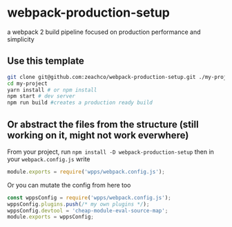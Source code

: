 # webpack-production-setup
a webpack 2 build pipeline focused on production performance and simplicity

## Use this template
```bash
git clone git@github.com:zeachco/webpack-production-setup.git ./my-project
cd my-project
yarn install # or npm install
npm start # dev server
npm run build #creates a production ready build
```

## Or abstract the files from the structure (still working on it, might not work everwhere)
From your project, run `npm install -D webpack-production-setup` then
in your `webpack.config.js` write
```javascript
module.exports = require('wpps/webpack.config.js');
```
Or  you can mutate the config from here too
```javascript
const wppsConfig = require('wpps/webpack.config.js');
wppsConfig.plugins.push(/* my own plugins */);
wppsConfig.devtool = 'cheap-module-eval-source-map';
module.exports = wppsConfig;
```
